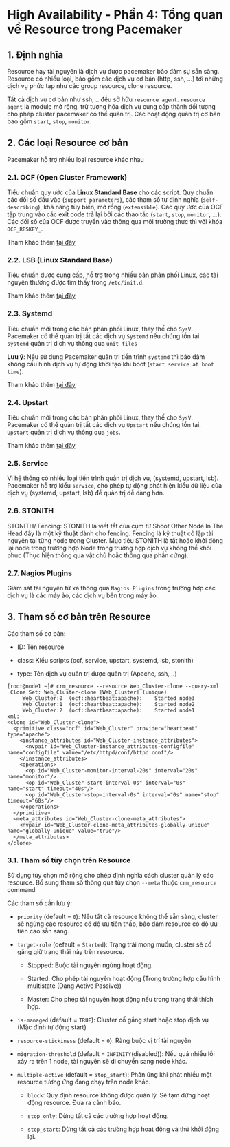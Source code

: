 # High Availability - Phần 4: Tổng quan về Resource trong Pacemaker

## 1. Định nghĩa

Resource hay tài nguyên là dịch vụ được pacemaker bảo đảm sự sẵn sàng. Resource có nhiều loại, bảo gồm các dịch vụ cơ bản (http, ssh, …) tới những dịch vụ phức tạp như các group resource, clone resource.

Tất cả dịch vụ cơ bản như ssh, .. đều sở hữu `resource agent`. `resource agent` là module mở rộng, trừ tượng hóa dịch vụ cung cấp thành đối tượng cho phép cluster pacemaker có thể quản trị. Các hoạt động quản trị cơ bản bao gồm `start`, `stop`, `monitor`.

## 2. Các loại Resource cơ bản

Pacemaker hỗ trợ nhiều loại resource khác nhau

### 2.1. OCF (Open Cluster Framework)

Tiểu chuẩn quy ước của **Linux Standard Base** cho các script. Quy chuẩn các đối số đầu vào (`support parameters`), các tham số tự định nghĩa (`self-describing`), khả năng tùy biến, mở rổng (`extensible`). Các quy ước của OCF tập trung vào các exit code trả lại bởi các thao tác (`start`, `stop`, `monitor`, …). Các đối số của OCF được truyền vào thông qua môi trường thực thì với khóa `OCF_RESKEY_`.

Tham khảo thêm [tại đây](https://en.wikipedia.org/wiki/Open_Cluster_Framework)

### 2.2. LSB (Linux Standard Base)

Tiêu chuẩn được cung cấp, hỗ trợ trong nhiều bản phân phối Linux, các tài nguyên thường được tìm thấy trong `/etc/init.d`.

Tham khảo thêm [tại đây](https://en.wikipedia.org/wiki/Linux_Standard_Base)

### 2.3. Systemd

Tiêu chuẩn mới trong các bản phân phối Linux, thay thế cho `SysV`. Pacemaker có thể quản trị tất các dịch vụ `Systemd` nếu chúng tồn tại. `systemd` quản trị dịch vụ thông qua `unit files`

**Lưu ý**: Nếu sử dụng Pacemaker quản trị tiền trình `systemd` thì bảo đảm không cấu hình dịch vụ tự động khởi tạo khi boot (`start service at boot time`).

Tham khảo thêm [tại đây](https://en.wikipedia.org/wiki/Systemd)

### 2.4. Upstart

Tiêu chuẩn mới trong các bản phân phối Linux, thay thế cho `SysV`. Pacemaker có thể quản trị tất các dịch vụ `Upstart` nếu chúng tồn tại. `Upstart` quản trị dịch vụ thông qua `jobs`.

Tham khảo thêm [tại đây](https://en.wikipedia.org/wiki/Upstart)

### 2.5. Service

Vì hệ thống có nhiều loại tiến trình quản trị dịch vụ, (systemd, upstart, lsb). Pacemaker hỗ trợ kiểu `service`, cho phép tự động phát hiện kiểu dữ liệu của dịch vụ (systemd, upstart, lsb) để quản trị dễ dàng hơn.

### 2.6. STONITH

STONITH/ Fencing: STONITH là viết tắt của cụm từ Shoot Other Node In The Head đây là một kỹ thuật dành cho fencing. Fencing là kỹ thuật cô lập tài nguyên tại từng node trong Cluster. Mục tiêu STONITH là tắt hoặc khởi động lại node trong trường hợp Node trong trường hợp dịch vụ không thể khôi phục (Thực hiện thông qua vật chủ hoặc thông qua phần cứng).

### 2.7. Nagios Plugins

Giảm sát tài nguyên từ xa thông qua `Nagios Plugins` trong trường hợp các dịch vụ là các máy ảo, các dịch vụ bên trong máy ảo.

## 3. Tham số cơ bản trên Resource

Các tham số cơ bản:

- ID: Tên resource

- class: Kiểu scripts (ocf, service, upstart, systemd, lsb, stonith)

- type: Tên dịch vụ quản trị được quản trị (Apache, ssh, ..)

```
[root@node1 ~]# crm_resource --resource Web_Cluster-clone --query-xml
 Clone Set: Web_Cluster-clone [Web_Cluster] (unique)
     Web_Cluster:0	(ocf::heartbeat:apache):	Started node3
     Web_Cluster:1	(ocf::heartbeat:apache):	Started node2
     Web_Cluster:2	(ocf::heartbeat:apache):	Started node1
xml:
<clone id="Web_Cluster-clone">
  <primitive class="ocf" id="Web_Cluster" provider="heartbeat" type="apache">
    <instance_attributes id="Web_Cluster-instance_attributes">
      <nvpair id="Web_Cluster-instance_attributes-configfile" name="configfile" value="/etc/httpd/conf/httpd.conf"/>
    </instance_attributes>
    <operations>
      <op id="Web_Cluster-monitor-interval-20s" interval="20s" name="monitor"/>
      <op id="Web_Cluster-start-interval-0s" interval="0s" name="start" timeout="40s"/>
      <op id="Web_Cluster-stop-interval-0s" interval="0s" name="stop" timeout="60s"/>
    </operations>
  </primitive>
  <meta_attributes id="Web_Cluster-clone-meta_attributes">
    <nvpair id="Web_Cluster-clone-meta_attributes-globally-unique" name="globally-unique" value="true"/>
  </meta_attributes>
</clone>
```

### 3.1. Tham số tùy chọn trên Resource

Sử dụng tùy chọn mở rộng cho phép định nghĩa cách cluster quản lý các resource. Bổ sung tham số thông qua tùy chọn `--meta` thuộc `crm_resource` command

Các tham số cần lưu ý:

- `priority` (default = `0`): Nếu tất cả resource không thể sẵn sàng, cluster sẽ ngừng các resource có độ ưu tiên thấp, bảo đảm resource có độ ưu tiên cao sẵn sàng.

- `target-role` (default = `Started`): Trạng trái mong muốn, cluster sẽ cố gắng giữ trạng thái này trên resource.

    - Stopped: Buộc tài nguyên ngừng hoạt động.

    - Started: Cho phép tài nguyên hoạt động (Trong trường hợp cấu hình multistate (Dạng Active Passive))

    - Master: Cho phép tài nguyên hoạt động nếu trong trạng thái thích hợp.

- `is-managed` (default = `TRUE`): Cluster cố gắng start hoặc stop dịch vụ (Mặc định tự động start)

- `resource-stickiness` (default = `0`): Ràng buộc vị trí tài nguyên

- `migration-threshold` (default = `INFINITY`(disabled)): Nếu quá nhiều lỗi xảy ra trên 1 node, tài nguyên sẽ di chuyển sang node khác.

- `multiple-active` (default = `stop_start`): Phản ứng khi phát nhiều một resource tương ứng đang chạy trên node khác.

    - `block`: Quy định resource không được quản lý. Sẽ tạm dừng hoạt động resource. Đưa ra cảnh báo.

    - `stop_only`: Dừng tất cả các trường hợp hoạt động.

    - `stop_start`: Dừng tất cả các trường hợp hoạt động và thử khởi động lại.